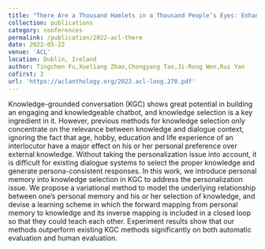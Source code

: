 ```yaml
---
title: "There Are a Thousand Hamlets in a Thousand People’s Eyes: Enhancing Knowledge-grounded Dialogue with Personal Memory"
collection: publications
category: conferences
permalink: /publication/2022-acl-there
date: 2022-05-22
venue: 'ACL'
location: Dublin, Ireland
author: Tingchen Fu,Xueliang Zhao,Chongyang Tao,Ji-Rong Wen,Rui Yan
cofirst: 2
url: 'https://aclanthology.org/2022.acl-long.270.pdf'
---
```


Knowledge-grounded conversation (KGC) shows great potential in building an engaging and knowledgeable chatbot, and knowledge selection is a key ingredient in it. However, previous methods for knowledge selection only concentrate on the relevance between knowledge and dialogue context, ignoring the fact that age, hobby, education and life experience of an interlocutor have a major effect on his or her personal preference over external knowledge. Without taking the personalization issue into account, it is difficult for existing dialogue systems to select the proper knowledge and generate persona-consistent responses. In this work, we introduce personal memory into knowledge selection in KGC to address the personalization issue. We propose a variational method to model the underlying relationship between one’s personal memory and his or her selection of knowledge, and devise a learning scheme in which the forward mapping from personal memory to knowledge and its inverse mapping is included in a closed loop so that they could teach each other. Experiment results show that our methods outperform existing KGC methods significantly on both automatic evaluation and human evaluation.
